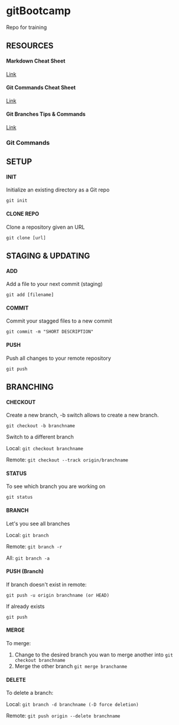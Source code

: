 # gitBootcamp
Repo for training

## RESOURCES

#### Markdown Cheat Sheet
[Link](https://guides.github.com/pdfs/markdown-cheatsheet-online.pdf)

#### Git Commands Cheat Sheet
[Link](https://education.github.com/git-cheat-sheet-education.pdf)

#### Git Branches Tips & Commands
[Link](https://www.nobledesktop.com/learn/git/git-branches)



### Git Commands

## SETUP
#### INIT
Initialize an existing directory as a Git repo

``` git init ```

#### CLONE REPO
Clone a repository given an URL

``` git clone [url] ```

## STAGING & UPDATING
#### ADD
Add a file to your next commit (staging)

``` git add [filename] ```

#### COMMIT
Commit your stagged files to a new commit

``` git commit -m "SHORT DESCRIPTION" ```

#### PUSH
Push all changes to your remote repository

``` git push ```



## BRANCHING
#### CHECKOUT
Create a new branch, -b switch allows to create a new branch.

``` git checkout -b branchname ```

Switch to a different branch

Local: ``` git checkout branchname ``` 

Remote: ``` git checkout --track origin/branchname ```

#### STATUS
To see which branch you are working on

``` git status ```

#### BRANCH
Let's you see all branches

Local: ``` git branch ```

Remote: ``` git branch -r ```

All: ``` git branch -a ```


#### PUSH (Branch)
If branch doesn't exist in remote:

``` git push -u origin branchname (or HEAD) ```

If already exists

``` git push ```

#### MERGE
To merge:
1. Change to the desired branch you wan to merge another into ``` git checkout branchname ```
2. Merge the other branch ``` git merge branchanme ```


#### DELETE
To delete a branch:

Local: ``` git branch -d branchname (-D force deletion) ```

Remote: ``` git push origin --delete branchname ```

